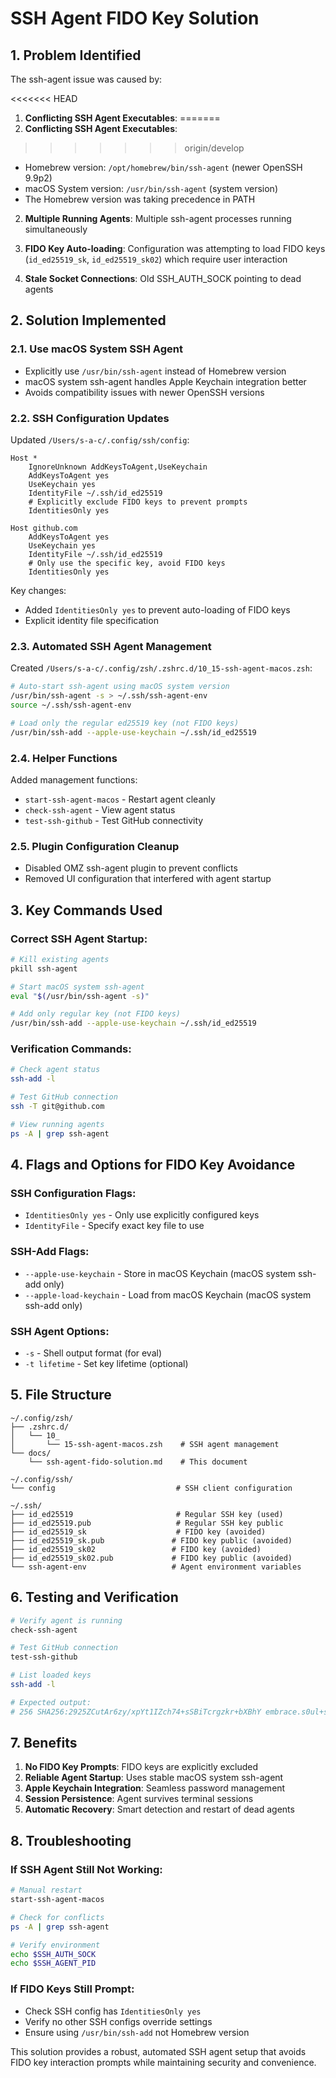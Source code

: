 # SSH Agent FIDO Key Solution

## 1. Problem Identified

The ssh-agent issue was caused by:

<<<<<<< HEAD
1. **Conflicting SSH Agent Executables**:
=======
1. **Conflicting SSH Agent Executables**: 
>>>>>>> origin/develop
   - Homebrew version: `/opt/homebrew/bin/ssh-agent` (newer OpenSSH 9.9p2)
   - macOS System version: `/usr/bin/ssh-agent` (system version)
   - The Homebrew version was taking precedence in PATH

2. **Multiple Running Agents**: Multiple ssh-agent processes running simultaneously

3. **FIDO Key Auto-loading**: Configuration was attempting to load FIDO keys (`id_ed25519_sk`, `id_ed25519_sk02`) which require user interaction

4. **Stale Socket Connections**: Old SSH_AUTH_SOCK pointing to dead agents

## 2. Solution Implemented

### 2.1. Use macOS System SSH Agent
- Explicitly use `/usr/bin/ssh-agent` instead of Homebrew version
- macOS system ssh-agent handles Apple Keychain integration better
- Avoids compatibility issues with newer OpenSSH versions

### 2.2. SSH Configuration Updates
Updated `/Users/s-a-c/.config/ssh/config`:
```ssh
Host *
    IgnoreUnknown AddKeysToAgent,UseKeychain
    AddKeysToAgent yes
    UseKeychain yes
    IdentityFile ~/.ssh/id_ed25519
    # Explicitly exclude FIDO keys to prevent prompts
    IdentitiesOnly yes

Host github.com
    AddKeysToAgent yes
    UseKeychain yes
    IdentityFile ~/.ssh/id_ed25519
    # Only use the specific key, avoid FIDO keys
    IdentitiesOnly yes
```

Key changes:
- Added `IdentitiesOnly yes` to prevent auto-loading of FIDO keys
- Explicit identity file specification

### 2.3. Automated SSH Agent Management
Created `/Users/s-a-c/.config/zsh/.zshrc.d/10_15-ssh-agent-macos.zsh`:

```bash
# Auto-start ssh-agent using macOS system version
/usr/bin/ssh-agent -s > ~/.ssh/ssh-agent-env
source ~/.ssh/ssh-agent-env

# Load only the regular ed25519 key (not FIDO keys)
/usr/bin/ssh-add --apple-use-keychain ~/.ssh/id_ed25519
```

### 2.4. Helper Functions
Added management functions:
- `start-ssh-agent-macos` - Restart agent cleanly
- `check-ssh-agent` - View agent status
- `test-ssh-github` - Test GitHub connectivity

### 2.5. Plugin Configuration Cleanup
- Disabled OMZ ssh-agent plugin to prevent conflicts
- Removed UI configuration that interfered with agent startup

## 3. Key Commands Used

### Correct SSH Agent Startup:
```bash
# Kill existing agents
pkill ssh-agent

# Start macOS system ssh-agent
eval "$(/usr/bin/ssh-agent -s)"

# Add only regular key (not FIDO keys)
/usr/bin/ssh-add --apple-use-keychain ~/.ssh/id_ed25519
```

### Verification Commands:
```bash
# Check agent status
ssh-add -l

# Test GitHub connection
ssh -T git@github.com

# View running agents
ps -A | grep ssh-agent
```

## 4. Flags and Options for FIDO Key Avoidance

### SSH Configuration Flags:
- `IdentitiesOnly yes` - Only use explicitly configured keys
- `IdentityFile` - Specify exact key file to use

### SSH-Add Flags:
- `--apple-use-keychain` - Store in macOS Keychain (macOS system ssh-add only)
- `--apple-load-keychain` - Load from macOS Keychain (macOS system ssh-add only)

### SSH Agent Options:
- `-s` - Shell output format (for eval)
- `-t lifetime` - Set key lifetime (optional)

## 5. File Structure

```
~/.config/zsh/
├── .zshrc.d/
│   └── 10_
│       └── 15-ssh-agent-macos.zsh    # SSH agent management
└── docs/
    └── ssh-agent-fido-solution.md    # This document

~/.config/ssh/
└── config                           # SSH client configuration

~/.ssh/
├── id_ed25519                       # Regular SSH key (used)
├── id_ed25519.pub                   # Regular SSH key public
├── id_ed25519_sk                    # FIDO key (avoided)
├── id_ed25519_sk.pub               # FIDO key public (avoided)
├── id_ed25519_sk02                 # FIDO key (avoided)
├── id_ed25519_sk02.pub             # FIDO key public (avoided)
└── ssh-agent-env                   # Agent environment variables
```

## 6. Testing and Verification

```bash
# Verify agent is running
check-ssh-agent

# Test GitHub connection
test-ssh-github

# List loaded keys
ssh-add -l

# Expected output:
# 256 SHA256:2925ZCutAr6zy/xpYt1IZch74+sSBiTcrgzkr+bXBhY embrace.s0ul+s-a-c@gmail.com (ED25519)
```

## 7. Benefits

1. **No FIDO Key Prompts**: FIDO keys are explicitly excluded
2. **Reliable Agent Startup**: Uses stable macOS system ssh-agent
3. **Apple Keychain Integration**: Seamless password management
4. **Session Persistence**: Agent survives terminal sessions
5. **Automatic Recovery**: Smart detection and restart of dead agents

## 8. Troubleshooting

### If SSH Agent Still Not Working:
```bash
# Manual restart
start-ssh-agent-macos

# Check for conflicts
ps -A | grep ssh-agent

# Verify environment
echo $SSH_AUTH_SOCK
echo $SSH_AGENT_PID
```

### If FIDO Keys Still Prompt:
- Check SSH config has `IdentitiesOnly yes`
- Verify no other SSH configs override settings
- Ensure using `/usr/bin/ssh-add` not Homebrew version

This solution provides a robust, automated SSH agent setup that avoids FIDO key interaction prompts while maintaining security and convenience.
